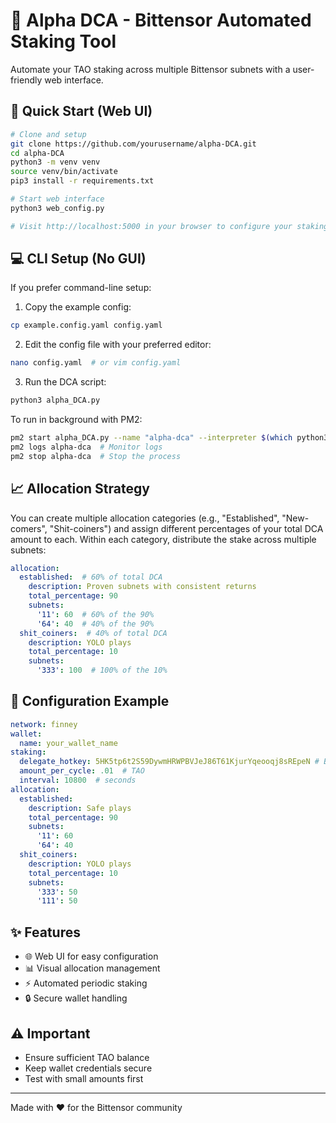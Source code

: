 # 🤖 Alpha DCA - Bittensor Automated Staking Tool

Automate your TAO staking across multiple Bittensor subnets with a user-friendly web interface.

## 🚀 Quick Start (Web UI)

```bash
# Clone and setup
git clone https://github.com/yourusername/alpha-DCA.git
cd alpha-DCA
python3 -m venv venv
source venv/bin/activate
pip3 install -r requirements.txt

# Start web interface
python3 web_config.py

# Visit http://localhost:5000 in your browser to configure your staking strategy
```

## 💻 CLI Setup (No GUI)

If you prefer command-line setup:

1. Copy the example config:
```bash
cp example.config.yaml config.yaml
```

2. Edit the config file with your preferred editor:
```bash
nano config.yaml  # or vim config.yaml
```

3. Run the DCA script:
```bash
python3 alpha_DCA.py
```

To run in background with PM2:
```bash
pm2 start alpha_DCA.py --name "alpha-dca" --interpreter $(which python3)
pm2 logs alpha-dca  # Monitor logs
pm2 stop alpha-dca  # Stop the process
```

## 📈 Allocation Strategy

You can create multiple allocation categories (e.g., "Established", "New-comers", "Shit-coiners") and assign different percentages of your total DCA amount to each. Within each category, distribute the stake across multiple subnets:

```yaml
allocation:
  established:  # 60% of total DCA
    description: Proven subnets with consistent returns
    total_percentage: 90
    subnets:
      '11': 60  # 60% of the 90%
      '64': 40  # 40% of the 90%
  shit_coiners:  # 40% of total DCA
    description: YOLO plays
    total_percentage: 10
    subnets:
      '333': 100  # 100% of the 10%
```

## 📝 Configuration Example
```yaml
network: finney
wallet:
  name: your_wallet_name
staking:
  delegate_hotkey: 5HK5tp6t2S59DywmHRWPBVJeJ86T61KjurYqeooqj8sREpeN # Bittensor Guru
  amount_per_cycle: .01  # TAO
  interval: 10800  # seconds
allocation:
  established:
    description: Safe plays
    total_percentage: 90
    subnets:
      '11': 60
      '64': 40
  shit_coiners:
    description: YOLO plays
    total_percentage: 10
    subnets:
      '333': 50
      '111': 50
```

## ✨ Features

- 🌐 Web UI for easy configuration
- 📊 Visual allocation management
- ⚡ Automated periodic staking
- 🔒 Secure wallet handling

## ⚠️ Important

- Ensure sufficient TAO balance
- Keep wallet credentials secure
- Test with small amounts first

---
Made with ❤️ for the Bittensor community